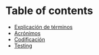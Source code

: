 # Table of contents

* [Explicación de términos](README.md)
* [Acrónimos](acronimos.md)
* [Codificación](codificacion.md)
* [Testing](testing.md)
